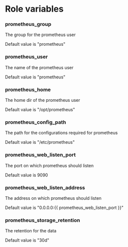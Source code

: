 # Role variables

### prometheus_group
The group for the prometheus user

Default value is "prometheus"

### prometheus_user
The name of the prometheus user

Default value is "prometheus"

### prometheus_home
The home dir of the prometheus user

Default value is "/opt/prometheus"

### prometheus_config_path
The path for the configurations required for prometheus

Default value is "/etc/prometheus"

### prometheus_web_listen_port
The port on which prometheus should listen

Default value is 9090

### prometheus_web_listen_address
The address on which prometheus should listen

Default value is "0.0.0.0:{{ prometheus_web_listen_port }}"

### prometheus_storage_retention
The retention for the data

Default value is "30d"